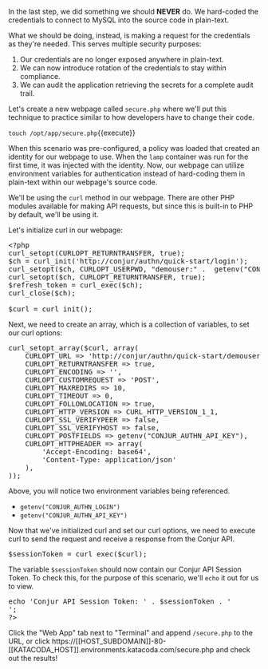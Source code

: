 
In the last step, we did something we should **NEVER** do. We hard-coded the credentials to connect to MySQL into the source code in plain-text.

What we should be doing, instead, is making a request for the credentials as they're needed. This serves multiple security purposes:

1. Our credentials are no longer exposed anywhere in plain-text.
2. We can now introduce rotation of the credentials to stay within compliance.
3. We can audit the application retrieving the secrets for a complete audit trail.

Let's create a new webpage called `secure.php` where we'll put this technique to practice similar to how developers have to change their code.

`touch /opt/app/secure.php`{{execute}}

When this scenario was pre-configured, a policy was loaded that created an identity for our webpage to use. When the `lamp` container was run for the first time, it was injected with the identity. Now, our webpage can utilize environment variables for authentication instead of hard-coding them in plain-text within our webpage's source code.

We'll be using the `curl` method in our webpage. There are other PHP modules available for making API requests, but since this is built-in to PHP by default, we'll be using it.

Let's initialize curl in our webpage:

<pre class="file" data-filename="secure.php" data-target="replace">&lt;?php
curl_setopt(CURLOPT_RETURNTRANSFER, true);
$ch = curl_init('http://conjur/authn/quick-start/login');
curl_setopt($ch, CURLOPT_USERPWD, "demouser:" .  getenv("CONJUR_AUTHN_API_KEY"));
curl_setopt($ch, CURLOPT_RETURNTRANSFER, true);
$refresh_token = curl_exec($ch);
curl_close($ch);

$curl = curl_init();
</pre>

Next, we need to create an array, which is a collection of variables, to set our curl options:

<pre class="file" data-filename="secure.php" data-target="append">
curl_setopt_array($curl, array(
    CURLOPT_URL => 'http://conjur/authn/quick-start/demouser/authenticate',
    CURLOPT_RETURNTRANSFER => true,
    CURLOPT_ENCODING => '',
    CURLOPT_CUSTOMREQUEST => 'POST',
    CURLOPT_MAXREDIRS => 10,
    CURLOPT_TIMEOUT => 0,
    CURLOPT_FOLLOWLOCATION => true,
    CURLOPT_HTTP_VERSION => CURL_HTTP_VERSION_1_1,
    CURLOPT_SSL_VERIFYPEER => false,
    CURLOPT_SSL_VERIFYHOST => false,
    CURLOPT_POSTFIELDS => getenv("CONJUR_AUTHN_API_KEY"),
    CURLOPT_HTTPHEADER => array(
        'Accept-Encoding: base64',
        'Content-Type: application/json'
    ),
));
</pre>

Above, you will notice two environment variables being referenced.

* `getenv("CONJUR_AUTHN_LOGIN")`
* `getenv("CONJUR_AUTHN_API_KEY")`

Now that we've initialized curl and set our curl options, we need to execute curl to send the request and receive a response from the Conjur API.

<pre class="file" data-filename="secure.php" data-target="append">
$sessionToken = curl_exec($curl);
</pre>

The variable `$sessionToken` should now contain our Conjur API Session Token. To check this, for the purpose of this scenario, we'll `echo` it out for us to view.

<pre class="file" data-filename="secure.php" data-target="append">
echo 'Conjur API Session Token: ' . $sessionToken . '<br />';
?&gt;
</pre>

Click the "Web App" tab next to "Terminal" and append `/secure.php` to the URL, or click https://[[HOST_SUBDOMAIN]]-80-[[KATACODA_HOST]].environments.katacoda.com/secure.php and check out the results!
